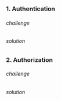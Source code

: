 ### 1. Authentication
###### challenge <br>
###### solution <br>

### 2. Authorization
###### challenge <br>
###### solution <br>
